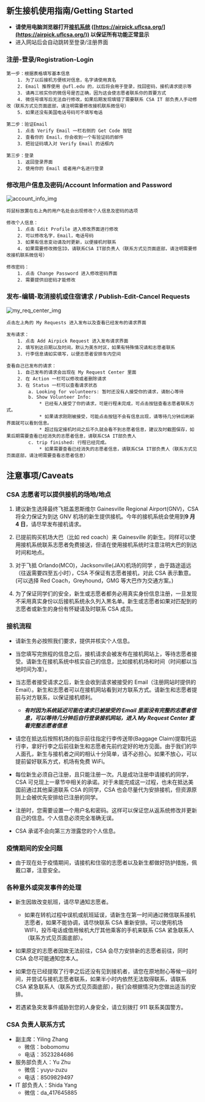 ## 新生接机使用指南/Getting Started

- **请使用电脑浏览器打开[接机系统](https://airpick.uflcsa.org/) ([https://airpick.uflcsa.org/](https://airpick.uflcsa.org/)) 以保证所有功能正常显示**
- 进入网站后会自动跳转至登录/注册界面

### 注册-登录/Registration-Login

    第一步：根据表格填写基本信息
        1. 为了以后接机方便核对信息，名字请使用真名
        2. Email 推荐使用 @ufl.edu 的，以后将会用于登录，找回密码，接机请求提示等
        3. 请再三核实你的微信号是否正确，因为这会使志愿者联系你的首要方式
        4. 微信号填写后无法自行修改，如果后期发现填错了需要联系 CSA IT 部负责人手动修改（联系方式见页面底部，请注明需要修改接机联系微信号）
        5. 如果还没有美国电话号码可不填写电话

    第二步：验证Email
        1. 点击 Verify Email 一栏右侧的 Get Code 按钮
        2. 查看你的 Email，你会收到一个有验证码的邮件
        3. 把验证码填入对 Verify Email 的话框内

    第三步：登录
        1. 返回登录界面
        2. 使用你的 Email 或者用户名进行登录

### 修改用户信息及密码/Account Information and Password

![account_info_img](https://github.com/ufcsa/airpick/blob/edit_readme/readme_imgs/account_info_b.png?raw=true)

    将鼠标放置在右上角的用户名处会出现修改个人信息及密码的选项

    修改个人信息：
        1. 点击 Edit Profile 进入修改界面进行修改
        2. 可以修改名字，Email，电话号码
        3. 如果有信息变动请及时更新，以便接机时联系
        4. 如果需要修改微信ID，请联系CSA IT部负责人（联系方式见页面底部，请注明需要修改接机联系微信号）

    修改密码：
        1. 点击 Change Password 进入修改密码界面
        2. 需要提供旧密码才能修改

<div style="page-break-after: always;"></div>

### 发布-编辑-取消接机或住宿请求 / Publish-Edit-Cancel Requests

![my_req_center_img](https://github.com/ufcsa/airpick/blob/edit_readme/readme_imgs/req_ctr_b.png?raw=true)

    点击左上角的 My Requests 进入发布以及查看已经发布的请求界面

    发布请求：
        1. 点击 Add Airpick Request 进入发布请求界面
        2. 填写到达日期以及时间，默认为美东时区，如果有特殊情况请和志愿者联系
        3. 行李信息请如实填写，以便志愿者安排车内空间

    查看自己已发布的请求：
        1. 自己发布的请求会出现在 My Request Center 里面
        2. 在 Action 一栏可以修改或者删除请求
        3. 在 Status 一栏可以查看请求状态
            a. Looking for volunteers: 暂时还没有人接受你的请求，请耐心等待
            b. Show Volunteer Info:
                * 已经有人接受了你的请求，可是行程未完成，可点击按钮查看志愿者联系方式。
                * 如果请求刚刚被接受，可能点击按钮不会有信息出现，请等待几分钟后刷新界面就可以看到信息。
                * 超过指定接机时间之后不久就会看不到志愿者信息，建议及时截图保存，如果后期需要查看已经消失的志愿者信息，请联系CSA IT部负责人
            c. trip finished: 行程已经完成。
                * 如果需要查看已经消失的志愿者信息，请联系CSA IT部负责人（联系方式见页面底部，请注明需要查看志愿者信息）

<div style="page-break-after: always;"></div>

## 注意事项/Caveats

### CSA 志愿者可以提供接机的场地/地点

1. 建议新生选择最终飞抵盖恩斯维尔 Gainesville Regional Airport(GNV)，CSA 将全力保证为到达 GNV 机场的新生提供接机。今年的接机系统会使用到**9 月 4 日**，请尽早发布接机请求。

2. 已提前购买机场大巴（比如 red coach）来 Gainesville 的新生。同样可以使用接机系统联系志愿者免费接送，但请在使用接机系统时注意注明大巴的到达时间和地点。

3. 对于飞抵 Orlando(MCO)，Jacksonville(JAX)机场的同学 ，由于路途遥远（往返需要四至五小时），CSA 不保证有志愿者接机，对此 CSA 表示歉意。(可以选择 Red Coach，Greyhound，GMG 等大巴作为交通方案。)

4. 为了保证同学们的安全，新生或志愿者都务必用真实身份信息注册，一旦发现不采用真实身份以后接机系统永久列入黑名单。新生或志愿者如果对匹配到的志愿者或新生的身份有怀疑请及时联系 CSA 成员。

### 接机流程

- 请新生务必按照我们要求，提供并核实个人信息。

- 当您填写完旅程的信息之后，接机请求会被发布在接机网站上，等待志愿者接受。请新生在接机系统中核实自己的信息，比如接机机场和时间（时间都以当地时间为准）。

- 当志愿者接受请求之后，新生会收到请求被接受的 Email（注册网站时提供的 Email）。新生和志愿者可以在接机网站看到对方联系方式。请新生和志愿者提前与对方联系，以保证接机顺利。

  - _**有时因为系统延迟可能在请求已被接受的 Email 里面没有完整的志愿者信息，可以等待几分钟后自行登录接机网站，进入 My Request Center 查看完整志愿者信息**_

- 请您在抵达后按照机场的指示前往指定行李传送带(Baggage Claim)提取托运行李，拿好行李之后前往新生和志愿者先前约定好的地方见面。由于我们的华人面孔，新生与接机者之间的相认十分简单，请不必担心。如果不放心，可以提前留好联系方式，机场有免费 WiFi。

- 每位新生必须自己注册，且只能注册一次。凡是成功注册申请接机的同学，CSA 可兑现上一章节中相关的承诺。对于未能完成这一过程，也未在抵达美国前通过其他渠道联系 CSA 的同学，CSA 也会尽量代为安排接机，但资源原则上会被优先安排给已注册的同学。

- 注册时，您需要设置一个用户名和密码。这样可以保证您从返系统修改并更新自己的信息。个人信息必须完全准确无误。

- CSA 承诺不会向第三方泄露您的个人信息。

### 疫情期间的安全问题

- 由于现在处于疫情期间，请接机和住宿的志愿者以及新生都做好防护措施，佩戴口罩，注意安全。

### 各种意外或突发事件的处理

- 新生因故改变航班，请尽早通知志愿者。

  - 如果在转机过程中误机或航班延误，请新生在第一时间通过微信联系接机志愿者，如果不能协调，请尽快联系 CSA 重新安排。可以使用机场 WIFI，投币电话或借用候机大厅其他乘客的手机来联系 CSA 紧急联系人（联系方式见页面底部）。

- 如果原定的志愿者因故无法前往，CSA 会尽力安排新的志愿者前往，同时 CSA 会尽可能通知您本人。

- 如果您在已经提取了行李之后还没有见到接机者，请您在原地耐心等候一段时间，并尝试与接机志愿者联系，如果半小时内依然无法取得联系，请联系 CSA 紧急联系人（联系方式见页面底部），我们会根据情况为您做出适当的安排。

- 若遇紧急突发事件威胁到您的人身安全，请立刻拨打 911 联系美国警方。

### CSA 负责人联系方式

- 副主席：Yiling Zhang
  - 微信：bobomomu
  - 电话：3523284686
- 服务部负责人：Yu Zhu
  - 微信：yuyu-zuzu
  - 电话：8509829497
- IT 部负责人：Shida Yang
  - 微信：da_417645885
